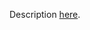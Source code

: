 Description [here](https://scalacenter.github.io/scala-3-migration-guide/docs/incompatibilities/contextual-abstractions.html#implicit-views).